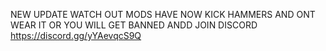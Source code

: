 NEW UPDATE WATCH OUT MODS HAVE NOW KICK HAMMERS AND ONT WEAR IT OR YOU WILL GET BANNED ANDD JOIN DISCORD https://discord.gg/yYAevqcS9Q
